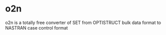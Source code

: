 # o2n
o2n is a totally free converter of SET 
from OPTISTRUCT bulk data format to 
NASTRAN case control format
